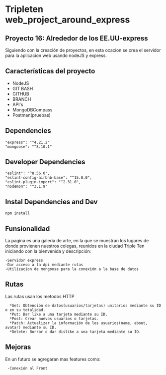 # Tripleten web_project_around_express

## Proyecto 16: Alrededor de los EE.UU-express

Siguiendo con la creación de proyectos, en esta ocacion se crea el servidor para la aplicacion web usando nodeJS y express.

## Características del proyecto

- NodeJS
- GIT BASH
- GITHUB
- BRANCH
- API's
- MongoDBCompass
- Postman(pruebas)

## Dependencies

    "express": "^4.21.2"
    "mongoose": "^8.10.1"

## Developer Dependencies

    "eslint": "^8.56.0",
    "eslint-config-airbnb-base": "^15.0.0",
    "eslint-plugin-import": "^2.31.0",
    "nodemon": "^3.1.9"

## Instal Dependencies and Dev

    npm install

## Funsionalidad

La pagina es una galeria de arte, en la que se muestran los lugares de donde provienen nuestros colegas, reunidos en la ciudad Triple Ten iniciando con la bienvenida y descripción:

    -Servidor express
    -Dar acceso a la Api mediante rutas
    -Utilizacion de mongoose para la conexión a la base de datos

## Rutas

Las rutas usan los metodos HTTP

      *Get: Obtención de datos(usuarios/tarjetas) unitarios mediante su ID o en su totalidad.
      *Put: Dar like a una tarjeta mediante su ID.
      *Post: Crear nuevos usuarios o tarjetas.
      *Patch: Actualizar la información de los usuarios(name, about, avatar) mediante su ID.
      *Delete: Borrar o dar dislike a una tarjeta mediante su ID.

## Mejoras

En un futuro se agregaran mas features como:

     -Conexión al Front
